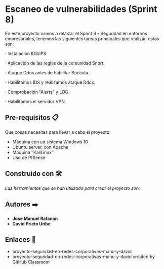 # Escaneo de vulnerabilidades (Sprint 8)

En este proyecto vamos a relaizar el Sprint 8 - Seguridad en entornos empresariales, tenemos las siguientes tareas principales que realizar, estas son:

· Instalación IDS/IPS

· Aplicación de las reglas de la comunidad Snort.

· Ataque Ddos antes de habilitar Suricata.

· Habilitamos IDS y realizamos ataque Ddos.

· Comprobación "Alerts" y LOG.

· Habilitamos el servidor VPN.

 
## Pre-requisitos 📋
Que cosas necesitas para llevar a cabo el proyecto:

* Máquina con un sistema Windows 10
* Ubuntu server, con Apache
* Maquina "KaliLinux"
* Uso de PfSense

## Construido con 🛠️

_Las herramientas que se han utilizado para crear el proyecto son:_


## Autores ✒️

* **Jose Manuel Rafanan** 
* **David Prieto Uribe**

## Enlaces  📖

* proyecto-seguridad-en-redes-corporativas-manu-y-david
* proyecto-seguridad-en-redes-corporativas-manu-y-david created by GitHub Classroom
